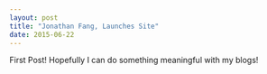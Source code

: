 ```yaml
---
layout: post
title: "Jonathan Fang, Launches Site"
date: 2015-06-22
---
```


First Post! 
Hopefully I can do something meaningful with my blogs!
